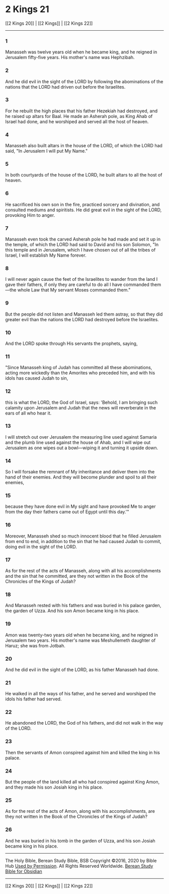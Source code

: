 # 2 Kings 21

[[2 Kings 20]] | [[2 Kings]] | [[2 Kings 22]]

---

### 1
Manasseh was twelve years old when he became king, and he reigned in Jerusalem fifty-five years. His mother's name was Hephzibah.

### 2
And he did evil in the sight of the LORD by following the abominations of the nations that the LORD had driven out before the Israelites.

### 3
For he rebuilt the high places that his father Hezekiah had destroyed, and he raised up altars for Baal. He made an Asherah pole, as King Ahab of Israel had done, and he worshiped and served all the host of heaven.

### 4
Manasseh also built altars in the house of the LORD, of which the LORD had said, "In Jerusalem I will put My Name."

### 5
In both courtyards of the house of the LORD, he built altars to all the host of heaven.

### 6
He sacrificed his own son in the fire, practiced sorcery and divination, and consulted mediums and spiritists. He did great evil in the sight of the LORD, provoking Him to anger.

### 7
Manasseh even took the carved Asherah pole he had made and set it up in the temple, of which the LORD had said to David and his son Solomon, "In this temple and in Jerusalem, which I have chosen out of all the tribes of Israel, I will establish My Name forever.

### 8
I will never again cause the feet of the Israelites to wander from the land I gave their fathers, if only they are careful to do all I have commanded them—the whole Law that My servant Moses commanded them."

### 9
But the people did not listen and Manasseh led them astray, so that they did greater evil than the nations the LORD had destroyed before the Israelites.

### 10
And the LORD spoke through His servants the prophets, saying,

### 11
"Since Manasseh king of Judah has committed all these abominations, acting more wickedly than the Amorites who preceded him, and with his idols has caused Judah to sin,

### 12
this is what the LORD, the God of Israel, says: 'Behold, I am bringing such calamity upon Jerusalem and Judah that the news will reverberate in the ears of all who hear it.

### 13
I will stretch out over Jerusalem the measuring line used against Samaria and the plumb line used against the house of Ahab, and I will wipe out Jerusalem as one wipes out a bowl—wiping it and turning it upside down.

### 14
So I will forsake the remnant of My inheritance and deliver them into the hand of their enemies. And they will become plunder and spoil to all their enemies,

### 15
because they have done evil in My sight and have provoked Me to anger from the day their fathers came out of Egypt until this day.'"

### 16
Moreover, Manasseh shed so much innocent blood that he filled Jerusalem from end to end, in addition to the sin that he had caused Judah to commit, doing evil in the sight of the LORD.

### 17
As for the rest of the acts of Manasseh, along with all his accomplishments and the sin that he committed, are they not written in the Book of the Chronicles of the Kings of Judah?

### 18
And Manasseh rested with his fathers and was buried in his palace garden, the garden of Uzza. And his son Amon became king in his place.

### 19
Amon was twenty-two years old when he became king, and he reigned in Jerusalem two years. His mother's name was Meshullemeth daughter of Haruz; she was from Jotbah.

### 20
And he did evil in the sight of the LORD, as his father Manasseh had done.

### 21
He walked in all the ways of his father, and he served and worshiped the idols his father had served.

### 22
He abandoned the LORD, the God of his fathers, and did not walk in the way of the LORD.

### 23
Then the servants of Amon conspired against him and killed the king in his palace.

### 24
But the people of the land killed all who had conspired against King Amon, and they made his son Josiah king in his place.

### 25
As for the rest of the acts of Amon, along with his accomplishments, are they not written in the Book of the Chronicles of the Kings of Judah?

### 26
And he was buried in his tomb in the garden of Uzza, and his son Josiah became king in his place.

---

The Holy Bible, Berean Study Bible, BSB
Copyright ©2016, 2020 by Bible Hub
[Used by Permission](https://berean.bible/terms.htm). All Rights Reserved Worldwide.
[Berean Study Bible for Obsidian](https://github.com/gapmiss/berean-study-bible-for-obsidian)

---

[[2 Kings 20]] | [[2 Kings]] | [[2 Kings 22]]

